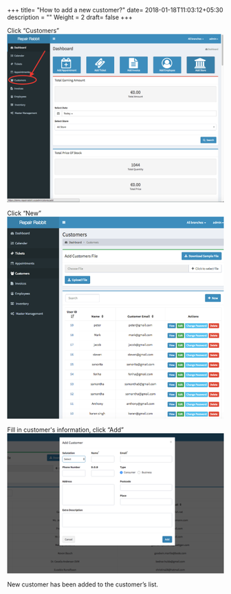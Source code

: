 +++
title= "How to add a new customer?"
date= 2018-01-18T11:03:12+05:30
description = ""
Weight = 2
draft= false
+++

Click “Customers” 
![How to add a new customer or their information?](/images/customers/how_to_add_a_new_customer_and_their_information/go_to_customers.png)

Click “New”
![How to add a new customer or their information?](/images/customers/how_to_add_a_new_customer_and_their_information/click_new.png)
         
Fill in customer's information, click “Add”
![How to add a new customer or their information?](/images/customers/how_to_add_a_new_customer_and_their_information/fill_the_required_details_and_add.png)
        
New customer has been added to the customer’s list. 

